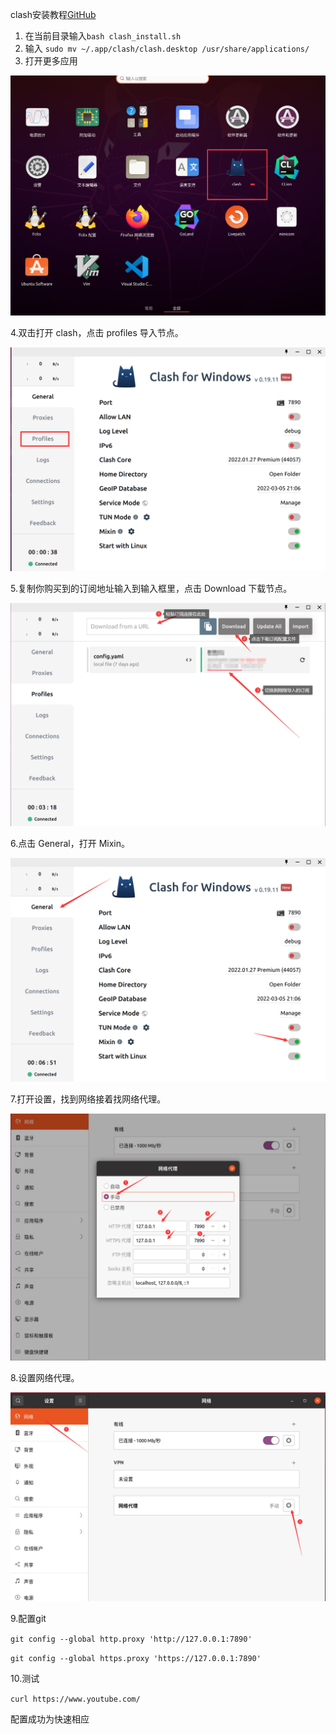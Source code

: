 clash安装教程[GitHub](https://github.com/NINGCONG2021/clash_install)

1. 在当前目录输入`bash clash_install.sh ` 
2. 输入 `sudo mv ~/.app/clash/clash.desktop /usr/share/applications/`
3. 打开更多应用

![doc/1.png](doc/1.png)

4.双击打开 clash，点击 profiles 导入节点。

![doc/3.png](doc/3.png)

5.复制你购买到的订阅地址输入到输入框里，点击 Download 下载节点。

![doc/6.png](doc/6.png)

6.点击 General，打开 Mixin。

![doc/4.png](doc/4.png)

7.打开设置，找到网络接着找网络代理。

![doc/5.png](doc/5.png)

8.设置网络代理。

![doc/2.png](doc/2.png)

9.配置git

`git config --global http.proxy 'http://127.0.0.1:7890'`

`git config --global https.proxy 'https://127.0.0.1:7890'`

10.测试

`curl https://www.youtube.com/`

配置成功为快速相应
